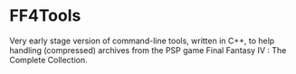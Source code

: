 FF4Tools
========

Very early stage version of command-line tools, written in C++, to help handling (compressed) archives 
from the PSP game Final Fantasy IV : The Complete Collection.
